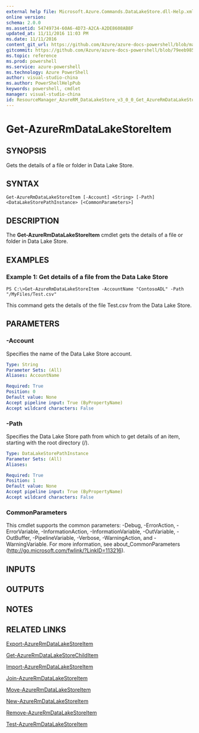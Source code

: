 ```yaml
---
external help file: Microsoft.Azure.Commands.DataLakeStore.dll-Help.xml
online version: 
schema: 2.0.0
ms.assetid: 54749734-60A6-4D73-A2CA-A2DE8608AB8F
updated_at: 11/11/2016 11:03 PM
ms.date: 11/11/2016
content_git_url: https://github.com/Azure/azure-docs-powershell/blob/master/azureps-cmdlets-docs/ResourceManager/AzureRM.DataLakeStore/v3.0.0/Get-AzureRmDataLakeStoreItem.md
gitcommit: https://github.com/Azure/azure-docs-powershell/blob/79eeb985ea480979357fb4695832a0c3d29a48bf/azureps-cmdlets-docs/ResourceManager/AzureRM.DataLakeStore/v3.0.0/Get-AzureRmDataLakeStoreItem.md
ms.topic: reference
ms.prod: powershell
ms.service: azure-powershell
ms.technology: Azure PowerShell
author: visual-studio-china
ms.author: PowerShellHelpPub
keywords: powershell, cmdlet
manager: visual-studio-china
id: ResourceManager_AzureRM_DataLakeStore_v3_0_0_Get_AzureRmDataLakeStoreItem_md
---
```


# Get-AzureRmDataLakeStoreItem

## SYNOPSIS
Gets the details of a file or folder in Data Lake Store.

## SYNTAX

```
Get-AzureRmDataLakeStoreItem [-Account] <String> [-Path] <DataLakeStorePathInstance> [<CommonParameters>]
```

## DESCRIPTION
The **Get-AzureRmDataLakeStoreItem** cmdlet gets the details of a file or folder in Data Lake Store.

## EXAMPLES

### Example 1: Get details of a file from the Data Lake Store
```
PS C:\>Get-AzureRmDataLakeStoreItem -AccountName "ContosoADL" -Path "/MyFiles/Test.csv"
```

This command gets the details of the file Test.csv from the Data Lake Store.

## PARAMETERS

### -Account
Specifies the name of the Data Lake Store account.

```yaml
Type: String
Parameter Sets: (All)
Aliases: AccountName

Required: True
Position: 0
Default value: None
Accept pipeline input: True (ByPropertyName)
Accept wildcard characters: False
```

### -Path
Specifies the Data Lake Store path from which to get details of an item, starting with the root directory (/).

```yaml
Type: DataLakeStorePathInstance
Parameter Sets: (All)
Aliases: 

Required: True
Position: 1
Default value: None
Accept pipeline input: True (ByPropertyName)
Accept wildcard characters: False
```

### CommonParameters
This cmdlet supports the common parameters: -Debug, -ErrorAction, -ErrorVariable, -InformationAction, -InformationVariable, -OutVariable, -OutBuffer, -PipelineVariable, -Verbose, -WarningAction, and -WarningVariable. For more information, see about_CommonParameters (http://go.microsoft.com/fwlink/?LinkID=113216).

## INPUTS

## OUTPUTS

## NOTES

## RELATED LINKS

[Export-AzureRmDataLakeStoreItem](xref:ResourceManager/AzureRM.DataLakeStore/v3.0.0/Export-AzureRmDataLakeStoreItem.md)

[Get-AzureRmDataLakeStoreChildItem](xref:ResourceManager/AzureRM.DataLakeStore/v3.0.0/Get-AzureRmDataLakeStoreChildItem.md)

[Import-AzureRmDataLakeStoreItem](xref:ResourceManager/AzureRM.DataLakeStore/v3.0.0/Import-AzureRmDataLakeStoreItem.md)

[Join-AzureRmDataLakeStoreItem](xref:ResourceManager/AzureRM.DataLakeStore/v3.0.0/Join-AzureRmDataLakeStoreItem.md)

[Move-AzureRmDataLakeStoreItem](xref:ResourceManager/AzureRM.DataLakeStore/v3.0.0/Move-AzureRmDataLakeStoreItem.md)

[New-AzureRmDataLakeStoreItem](xref:ResourceManager/AzureRM.DataLakeStore/v3.0.0/New-AzureRmDataLakeStoreItem.md)

[Remove-AzureRmDataLakeStoreItem](xref:ResourceManager/AzureRM.DataLakeStore/v3.0.0/Remove-AzureRmDataLakeStoreItem.md)

[Test-AzureRmDataLakeStoreItem](xref:ResourceManager/AzureRM.DataLakeStore/v3.0.0/Test-AzureRmDataLakeStoreItem.md)


